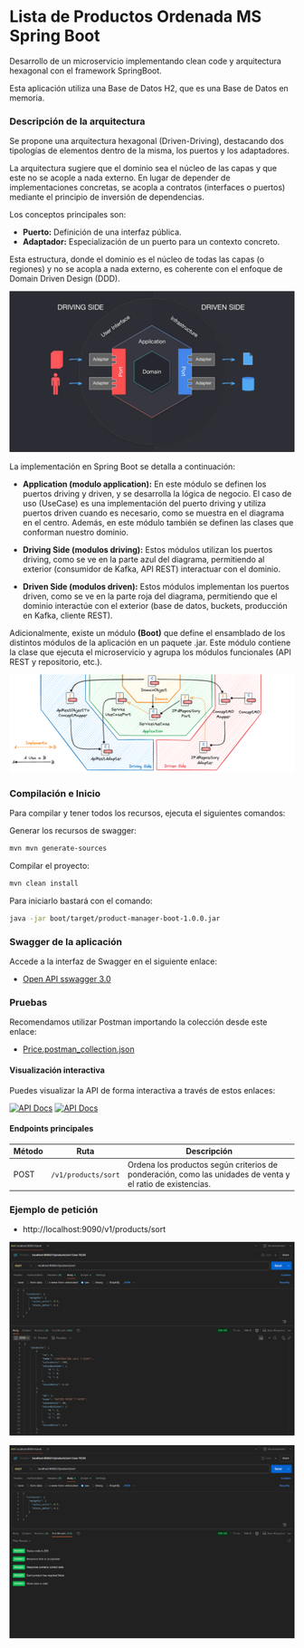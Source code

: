 # Lista de Productos Ordenada MS Spring Boot

Desarrollo de un microservicio implementando clean code y arquitectura hexagonal con el framework SpringBoot.

Esta aplicación utiliza una Base de Datos H2, que es una Base de Datos en memoria.

### Descripción de la arquitectura

Se propone una arquitectura hexagonal (Driven-Driving), destacando dos tipologías de elementos dentro de la misma, los puertos y los adaptadores.

La arquitectura sugiere que el dominio sea el núcleo de las capas y que este no se acople a nada externo. En lugar de depender de implementaciones concretas, se acopla a contratos (interfaces o puertos) mediante el principio de inversión de dependencias.

Los conceptos principales son:

* **Puerto:** Definición de una interfaz pública.
* **Adaptador:** Especialización de un puerto para un contexto concreto.

Esta estructura, donde el dominio es el núcleo de todas las capas (o regiones) y no se acopla a nada externo, es coherente con el enfoque de Domain Driven Design (DDD).

![alt text](images/hexagonal-driving-driven.png)

La implementación en Spring Boot se detalla a continuación:

* **Application (modulo application):** En este módulo se definen los puertos driving y driven, y se desarrolla la lógica de negocio. El caso de uso (UseCase) es una implementación del puerto driving y utiliza puertos driven cuando es necesario, como se muestra en el diagrama en el centro. Además, en este módulo también se definen las clases que conforman nuestro dominio.


* **Driving Side (modulos driving):** Estos módulos utilizan los puertos driving, como se ve en la parte azul del diagrama, permitiendo al exterior (consumidor de Kafka, API REST) interactuar con el dominio.


* **Driven Side (modulos driven):** Estos módulos implementan los puertos driven, como se ve en la parte roja del diagrama, permitiendo que el dominio interactúe con el exterior (base de datos, buckets, producción en Kafka, cliente REST).

Adicionalmente, existe un módulo **(Boot)** que define el ensamblado de los distintos módulos de la aplicación en un paquete .jar. Este módulo contiene la clase que ejecuta el microservicio y agrupa los módulos funcionales (API REST y repositorio, etc.).

![alt text](images/hexagonal-driving-driven2.png)

### Compilación e Inicio
Para compilar y tener todos los recursos, ejecuta el siguientes comandos:

Generar los recursos de swagger:

```bash
mvn mvn generate-sources
```

Compilar el proyecto:

```bash
mvn clean install
```

Para iniciarlo bastará con el comando:

```bash
java -jar boot/target/product-manager-boot-1.0.0.jar
```

### Swagger de la aplicación

Accede a la interfaz de Swagger en el siguiente enlace:

* [Open API sswagger 3.0](https://github.com/NAO2503/product-manager/blob/main/driving/api-rest/contracts/openapi.yaml)

### Pruebas

Recomendamos utilizar Postman importando la colección desde este enlace:

* [Price.postman_collection.json](https://github.com/NAO2503/product-manager/blob/main/driving/api-rest/postman/Product.postman_collection.json)

#### Visualización interactiva

Puedes visualizar la API de forma interactiva a través de estos enlaces:

[![API Docs](https://img.shields.io/badge/API%20Docs-Swagger-green)](https://editor.swagger.io/?url=https://raw.githubusercontent.com/NAO2503/product-manager/main/driving/api-rest/contracts/openapi.yaml)
[![API Docs](https://img.shields.io/badge/API%20Docs-Redoc-orange)](https://redocly.github.io/redoc/?url=https://raw.githubusercontent.com/NAO2503/product-manager/main/driving/api-rest/contracts/openapi.yaml)

#### Endpoints principales

| Método | Ruta                | Descripción                                                                |
|--------|---------------------|----------------------------------------------------------------------------|
| POST   | `/v1/products/sort` | Ordena los productos según criterios de ponderación, como las unidades de venta y el ratio de existencias. |

### Ejemplo de petición

* http://localhost:9090/v1/products/sort

![alt text](images/postman_v1.png)

![alt text](images/postman_v1_tests.png)